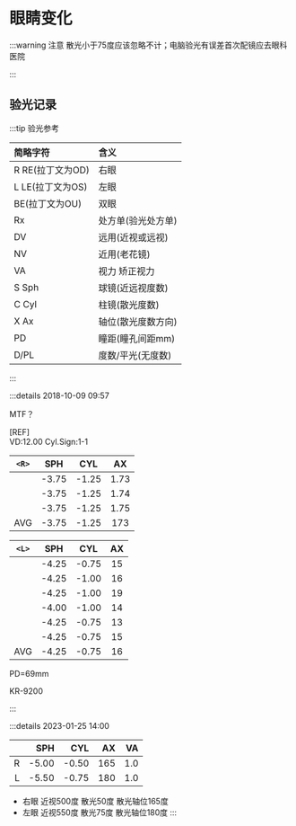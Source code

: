 # 眼睛变化

:::warning 注意
散光小于75度应该忽略不计；电脑验光有误差首次配镜应去眼科医院

:::

## 验光记录

:::tip 验光参考

|简略字符|含义|
|:---|:---|
|R RE(拉丁文为OD)|右眼|
|L LE(拉丁文为OS)|左眼|
|BE(拉丁文为OU)|双眼|
|Rx|处方单(验光处方单)|
|DV|远用(近视或远视)|
|NV|近用(老花镜)|
|VA|视力 矫正视力|
|S Sph|球镜(近远视度数)|
|C Cyl|柱镜(散光度数)|
|X Ax|轴位(散光度数方向)|
|PD|瞳距(瞳孔间距mm)|
|D/PL|度数/平光(无度数)|

:::

:::details 2018-10-09 09:57

MTF？

[REF]  
VD:12.00 Cyl.Sign:1-1

|`<R>`|SPH|CYL|AX|
|:---:|:---:|:---:|:---:|
||-3.75|-1.25| 1.73|
||-3.75|-1.25|1.74|
||-3.75|-1.25|1.75|
|AVG |-3.75| -1.25| 173|

|`<L>`|SPH|CYL|AX|
|:---:|:---:|:---:|:---:|
||-4.25|-0.75|15|
||-4.25|-1.00|16|
||-4.25|-1.00|19|
||-4.00|-1.00|14|
||-4.25|-0.75|13|
||-4.25|-0.75|15|
|AVG|-4.25|-0.75|16|

PD=69mm

KR-9200

:::

:::details 2023-01-25 14:00

||SPH|CYL|AX|VA|
|---:|---:|---:|---:|---:|
|R|-5.00|-0.50|165|1.0|
|L|-5.50|-0.75|180|1.0|

- 右眼 近视500度 散光50度 散光轴位165度
- 左眼 近视550度 散光75度 散光轴位180度
:::
